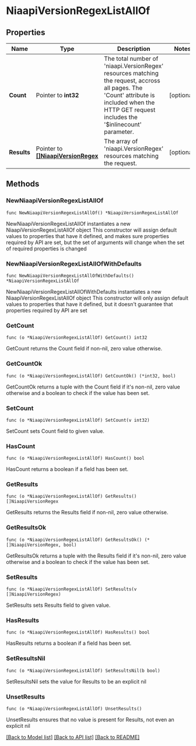 # NiaapiVersionRegexListAllOf

## Properties

Name | Type | Description | Notes
------------ | ------------- | ------------- | -------------
**Count** | Pointer to **int32** | The total number of &#39;niaapi.VersionRegex&#39; resources matching the request, accross all pages. The &#39;Count&#39; attribute is included when the HTTP GET request includes the &#39;$inlinecount&#39; parameter. | [optional] 
**Results** | Pointer to [**[]NiaapiVersionRegex**](NiaapiVersionRegex.md) | The array of &#39;niaapi.VersionRegex&#39; resources matching the request. | [optional] 

## Methods

### NewNiaapiVersionRegexListAllOf

`func NewNiaapiVersionRegexListAllOf() *NiaapiVersionRegexListAllOf`

NewNiaapiVersionRegexListAllOf instantiates a new NiaapiVersionRegexListAllOf object
This constructor will assign default values to properties that have it defined,
and makes sure properties required by API are set, but the set of arguments
will change when the set of required properties is changed

### NewNiaapiVersionRegexListAllOfWithDefaults

`func NewNiaapiVersionRegexListAllOfWithDefaults() *NiaapiVersionRegexListAllOf`

NewNiaapiVersionRegexListAllOfWithDefaults instantiates a new NiaapiVersionRegexListAllOf object
This constructor will only assign default values to properties that have it defined,
but it doesn't guarantee that properties required by API are set

### GetCount

`func (o *NiaapiVersionRegexListAllOf) GetCount() int32`

GetCount returns the Count field if non-nil, zero value otherwise.

### GetCountOk

`func (o *NiaapiVersionRegexListAllOf) GetCountOk() (*int32, bool)`

GetCountOk returns a tuple with the Count field if it's non-nil, zero value otherwise
and a boolean to check if the value has been set.

### SetCount

`func (o *NiaapiVersionRegexListAllOf) SetCount(v int32)`

SetCount sets Count field to given value.

### HasCount

`func (o *NiaapiVersionRegexListAllOf) HasCount() bool`

HasCount returns a boolean if a field has been set.

### GetResults

`func (o *NiaapiVersionRegexListAllOf) GetResults() []NiaapiVersionRegex`

GetResults returns the Results field if non-nil, zero value otherwise.

### GetResultsOk

`func (o *NiaapiVersionRegexListAllOf) GetResultsOk() (*[]NiaapiVersionRegex, bool)`

GetResultsOk returns a tuple with the Results field if it's non-nil, zero value otherwise
and a boolean to check if the value has been set.

### SetResults

`func (o *NiaapiVersionRegexListAllOf) SetResults(v []NiaapiVersionRegex)`

SetResults sets Results field to given value.

### HasResults

`func (o *NiaapiVersionRegexListAllOf) HasResults() bool`

HasResults returns a boolean if a field has been set.

### SetResultsNil

`func (o *NiaapiVersionRegexListAllOf) SetResultsNil(b bool)`

 SetResultsNil sets the value for Results to be an explicit nil

### UnsetResults
`func (o *NiaapiVersionRegexListAllOf) UnsetResults()`

UnsetResults ensures that no value is present for Results, not even an explicit nil

[[Back to Model list]](../README.md#documentation-for-models) [[Back to API list]](../README.md#documentation-for-api-endpoints) [[Back to README]](../README.md)


